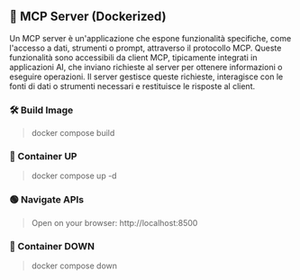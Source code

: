 ## 🧠 MCP Server (Dockerized)
Un MCP server è un'applicazione che espone funzionalità specifiche, come l'accesso a dati, strumenti o prompt, attraverso il protocollo MCP. Queste funzionalità sono accessibili da client MCP, tipicamente integrati in applicazioni AI, che inviano richieste al server per ottenere informazioni o eseguire operazioni. Il server gestisce queste richieste, interagisce con le fonti di dati o strumenti necessari e restituisce le risposte al client.​

### 🛠️ Build Image
> docker compose build

### 🐳 Container UP
> docker compose up -d

### 🟢 Navigate APIs 
> Open on your browser: http://localhost:8500

### 🛑 Container DOWN
> docker compose down